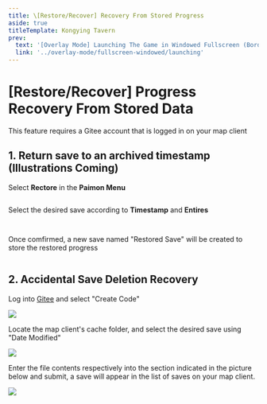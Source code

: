 ```yaml
---
title: \[Restore/Recover] Recovery From Stored Progress
aside: true
titleTemplate: Kongying Tavern
prev:
  text: '[Overlay Mode] Launching The Game in Windowed Fullscreen (Borderless)'
  link: '../overlay-mode/fullscreen-windowed/launching'
---
```


# [Restore/Recover] Progress Recovery From Stored Data

This feature requires a Gitee account that is logged in on your map client

## 1. Return save to an archived timestamp (Illustrations Coming)

Select **Rectore** in the **Paimon Menu**

![]()

Select the desired save according to **Timestamp** and **Entires**

![]()

![]()

Once comfirmed, a new save named "Restored Save" will be created to store the restored progress

![]()

## 2. Accidental Save Deletion Recovery

Log into [Gitee](https://gitee.com/) and select "Create Code"

![](/imgs/en/manual/restore-recover/5.png)

Locate the map client's cache folder, and select the desired save using "Date Modified"

![](/imgs/en/manual/restore-recover/6.png)

Enter the file contents respectively into the section indicated in the picture below and submit, a save will appear in the list of saves on your map client.

![](/public/imgs/en/manual/restore-recover/7.png)
